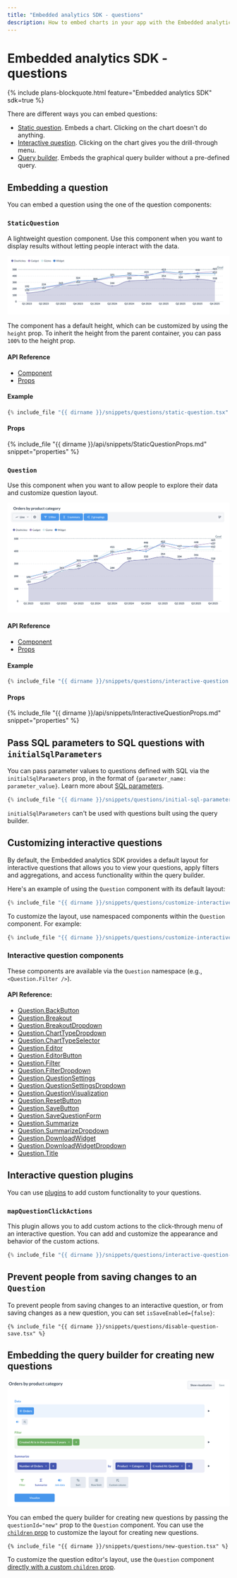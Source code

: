 ```yaml
---
title: "Embedded analytics SDK - questions"
description: How to embed charts in your app with the Embedded analytics SDK.
---
```


# Embedded analytics SDK - questions

{% include plans-blockquote.html feature="Embedded analytics SDK" sdk=true %}

There are different ways you can embed questions:

- [Static question](#staticquestion). Embeds a chart. Clicking on the chart doesn't do anything.
- [Interactive question](#interactivequestion). Clicking on the chart gives you the drill-through menu.
- [Query builder](#embedding-the-query-builder-for-creating-new-questions). Embeds the graphical query builder without a pre-defined query.

## Embedding a question

You can embed a question using the one of the question components:

### `StaticQuestion`

A lightweight question component. Use this component when you want to display results without letting people interact with the data.

![Static question](../images/static-question.png)

The component has a default height, which can be customized by using the `height` prop. To inherit the height from the parent container, you can pass `100%` to the height prop.

#### API Reference

- [Component](./api/StaticQuestion.html)
- [Props](./api/StaticQuestionProps.html)

#### Example

```typescript
{% include_file "{{ dirname }}/snippets/questions/static-question.tsx" %}
```

#### Props

{% include_file "{{ dirname }}/api/snippets/StaticQuestionProps.md" snippet="properties" %}

### `Question`

Use this component when you want to allow people to explore their data and customize question layout.

![Interactive question](../images/interactive-question.png)

#### API Reference

- [Component](./api/Question.html)
- [Props](./api/InteractiveQuestionProps.html)

#### Example

```typescript
{% include_file "{{ dirname }}/snippets/questions/interactive-question.tsx" %}
```

#### Props

{% include_file "{{ dirname }}/api/snippets/InteractiveQuestionProps.md" snippet="properties" %}

## Pass SQL parameters to SQL questions with `initialSqlParameters`

You can pass parameter values to questions defined with SQL via the `initialSqlParameters` prop, in the format of `{parameter_name: parameter_value}`. Learn more about [SQL parameters](../../questions/native-editor/sql-parameters.md).

```typescript
{% include_file "{{ dirname }}/snippets/questions/initial-sql-parameters.tsx" snippet="example" %}
```

`initialSqlParameters` can't be used with questions built using the query builder.

## Customizing interactive questions

By default, the Embedded analytics SDK provides a default layout for interactive questions that allows you to view your questions, apply filters and aggregations, and access functionality within the query builder.

Here's an example of using the `Question` component with its default layout:

```typescript
{% include_file "{{ dirname }}/snippets/questions/customize-interactive-question.tsx" snippet="example-default-interactive-question" %}
```

To customize the layout, use namespaced components within the `Question` component. For example:

```typescript
{% include_file "{{ dirname }}/snippets/questions/customize-interactive-question.tsx" snippet="example-customized-interactive-question" %}
```

### Interactive question components

These components are available via the `Question` namespace (e.g., `<Question.Filter />`).

#### API Reference:

- [Question.BackButton](./api/Question.html#backbutton)
- [Question.Breakout](./api/Question.html#breakout)
- [Question.BreakoutDropdown](./api/Question.html#breakoutdropdown)
- [Question.ChartTypeDropdown](./api/Question.html#charttypedropdown)
- [Question.ChartTypeSelector](./api/Question.html#charttypeselector)
- [Question.Editor](./api/Question.html#editor)
- [Question.EditorButton](./api/Question.html#editorbutton)
- [Question.Filter](./api/Question.html#filter)
- [Question.FilterDropdown](./api/Question.html#filterdropdown)
- [Question.QuestionSettings](./api/Question.html#questionsettings)
- [Question.QuestionSettingsDropdown](./api/Question.html#questionsettingsdropdown)
- [Question.QuestionVisualization](./api/Question.html#questionvisualization)
- [Question.ResetButton](./api/Question.html#resetbutton)
- [Question.SaveButton](./api/Question.html#savebutton)
- [Question.SaveQuestionForm](./api/Question.html#savequestionform)
- [Question.Summarize](./api/Question.html#summarize)
- [Question.SummarizeDropdown](./api/Question.html#summarizedropdown)
- [Question.DownloadWidget](./api/Question.html#downloadwidget)
- [Question.DownloadWidgetDropdown](./api/Question.html#downloadwidgetdropdown)
- [Question.Title](./api/Question.html#title)

## Interactive question plugins

You can use [plugins](./plugins.md) to add custom functionality to your questions.

### `mapQuestionClickActions`

This plugin allows you to add custom actions to the click-through menu of an interactive question. You can add and
customize the appearance and behavior of the custom actions.

```typescript
{% include_file "{{ dirname }}/snippets/questions/interactive-question-plugins.tsx" snippet="example" %}
```

## Prevent people from saving changes to an `Question`

To prevent people from saving changes to an interactive question, or from saving changes as a new question, you can set `isSaveEnabled={false}`:

```tsx
{% include_file "{{ dirname }}/snippets/questions/disable-question-save.tsx" %}
```

## Embedding the query builder for creating new questions

![Query builder](../images/query-builder.png)

You can embed the query builder for creating new questions by passing the `questionId="new"` prop to the `Question` component. You can use the [`children` prop](#customizing-interactive-questions) to customize the layout for creating new questions.

```tsx
{% include_file "{{ dirname }}/snippets/questions/new-question.tsx" %}
```

To customize the question editor's layout, use the `Question` component [directly with a custom `children` prop](#customizing-interactive-questions).
